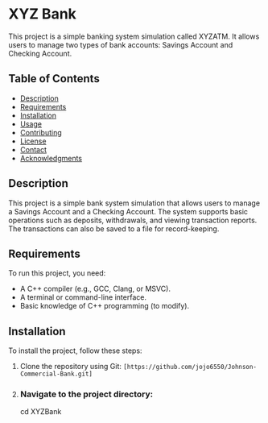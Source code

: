 # XYZ Bank
This project is a simple banking system simulation called XYZATM. It allows users to manage two types of bank accounts: Savings Account and Checking Account.

## Table of Contents

- [Description](#description)
- [Requirements](#requirements)
- [Installation](#installation)
- [Usage](#usage)
- [Contributing](#contributing)
- [License](#license)
- [Contact](#contact)
- [Acknowledgments](#acknowledgments)

## Description

This project is a simple bank system simulation that allows users to manage a Savings Account and a Checking Account. The system supports basic operations such as deposits, withdrawals, and viewing transaction reports. The transactions can also be saved to a file for record-keeping.

## Requirements

To run this project, you need:

 - A C++ compiler (e.g., GCC, Clang, or MSVC).
 - A terminal or command-line interface.
 - Basic knowledge of C++ programming (to modify).

## Installation

To install the project, follow these steps:
1. Clone the repository using Git: `[https://github.com/jojo6550/Johnson-Commercial-Bank.git]`

2. ### Navigate to the project directory:
    cd XYZBank
